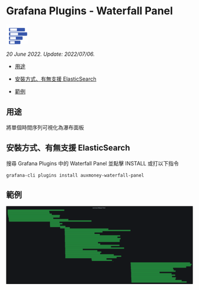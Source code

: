 # Grafana Plugins - Waterfall Panel 

![img](Waterfall_Panel_icon.png)

*20 June 2022. Update: 2022/07/06.*

* [用途](#use)

* [安裝方式、有無支援 ElasticSearch](#install)

* [範例](#example)

<h2 id="use">用途</h2>

將單個時間序列可視化為瀑布面板

<h2 id="install">安裝方式、有無支援 ElasticSearch</h2>

搜尋 Grafana Plugins 中的 Waterfall Panel 並點擊 INSTALL 或打以下指令

    grafana-cli plugins install auxmoney-waterfall-panel

<h2 id="example">範例</h2>

![img](Waterfall.png)

